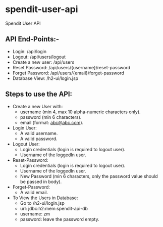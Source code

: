 # spendit-user-api
Spendit User API

## API End-Points:-
- Login: /api/login
- Logout: /api/users/logout
- Create a new user: /api/users
- Reset Password: /api/users/{username}/reset-password
- Forget Password: /api/users/{email}/forget-password
- Database View: /h2-ui/login.jsp

## Steps to use the API:
- Create a new User with:
	- username (min 4, max 10 alpha-numeric characters only).
	- password (min 6 characters).
	- email (format: abc@abc.com).
- Login User: 
	- A valid username.
	- A valid password.
- Logout User: 
	- Login credentials (login is required to logout user).
	- Username of the loggedIn user.
- Reset-Password:
	- Login credentials (login is required to logout user).
	- Username of the loggedIn user.
	- New Password (min 6 characters, only the password value should be passed in body).
- Forget-Password:
	- A valid email.
- To View the Users in Database:
	- Go to /h2-ui/login.jsp
	- url: jdbc:h2:mem:spendit-api-db
	- username: zm
	- password: leave the password empty.
	
